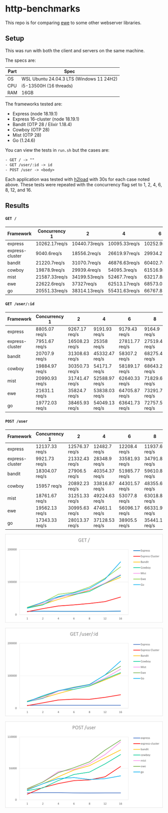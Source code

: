 # http-benchmarks 

This repo is for comparing [ewe](https://github.com/vshakitskiy/ewe) to some other webserver libraries.

## Setup

This was run with both the client and servers on the same machine.

The specs are:

|Part|Spec|
|---|---|
|OS|   WSL Ubuntu 24.04.3 LTS (Windows 11 24H2)|
|CPU|  i5-13500H (16 threads)|
|RAM|  16GB|

The frameworks tested are:
  - Express (node 18.19.1)
  - Express 16-cluster (node 18.19.1)
  - Bandit (OTP 28 / Elixir 1.18.4)
  - Cowboy (OTP 28)
  - Mist (OTP 28)
  - Go (1.24.6)

You can view the tests in `run.sh` but the cases are:

    - GET / -> ""
    - GET /user/:id -> id
    - POST /user -> <body>

Each application was tested with [h2load](https://nghttp2.org/documentation/h2load-howto.html) with 30s for each case noted above.  These tests were repeated with the concurrency flag set to 1, 2, 4, 6, 8, 12, and 16.

## Results

#### `GET /`

|Framework|Concurrency 1|2|4|6|8|12|16
|---|---|---|---|---|---|---|---
|express|10262.17req/s|10440.73req/s|10095.33req/s|10252.9req/s|10213.7req/s|10193.37req/s|10836.6req/s
|express-cluster|9040.6req/s|18556.2req/s|26619.97req/s|29934.27req/s|34312.43req/s|39962.37req/s|54007.83req/s
|bandit|21220.7req/s|31070.7req/s|46876.63req/s|60402.7req/s|74602.8req/s|95251.17req/s|114665.77req/s
|cowboy|19878.9req/s|29939.4req/s|54095.3req/s|61516.9req/s|71267.57req/s|95876.23req/s|120338.03req/s
|mist|21587.33req/s|34199.53req/s|52467.7req/s|63217.8req/s|75828.63req/s|96903req/s|122978.43req/s
|ewe|22622.6req/s|37327req/s|62513.17req/s|68573.03req/s|84805.13req/s|111732.57req/s|146403.47req/s
|go|20551.33req/s|38314.13req/s|55431.63req/s|66767.83req/s|80669.17req/s|108965.77req/s|161852.13req/s

							
#### `GET /user/:id`

|Framework|Concurrency 1|2|4|6|8|12|16
|---|---|---|---|---|---|---|---
|express|8805.07 req/s|9267.17 req/s|9191.93 req/s|9179.43 req/s|9164.9 req/s|9144.8 req/s|9142.43 req/s
|express-cluster|7951.67 req/s|16508.23 req/s|25358 req/s|27811.77 req/s|27519.47 req/s|33401.2 req/s|41366.3 req/s
|bandit|20707.9 req/s|31308.63 req/s|45332.47 req/s|58307.2 req/s|68275.43 req/s|87301.57 req/s|107105.7 req/s
|cowboy|19884.97 req/s|30350.73 req/s|54171.7 req/s|58189.17 req/s|68643.27 req/s|89929.47 req/s|109594.37 req/s
|mist|20990.93 req/s|31741.47 req/s|52588.97 req/s|62640.33 req/s|71829.6 req/s|92688.7 req/s|120267.03 req/s
|ewe|21631.1 req/s|35824.7 req/s|53838.03 req/s|64705.87 req/s|73291.7 req/s|102289.93 req/s|129006.33 req/s
|go|19772.03 req/s|38465.93 req/s|54049.13 req/s|63641.73 req/s|72757.53 req/s|102563.73 req/s|144941.8 req/s
							
#### `POST /user`

|Framework|Concurrency 1|2|4|6|8|12|16
|---|---|---|---|---|---|---|---
|express|12137.33 req/s|12576.37 req/s|12482.7 req/s|12208.4 req/s|11937.6 req/s|12137.07 req/s|12110.27 req/s
|express-cluster|9921.73 req/s|21332.43 req/s|28348.9 req/s|33581.93 req/s|34791.87 req/s|40195.43 req/s|58178.47 req/s
|bandit|18304.07 req/s|27906.5 req/s|40354.37 req/s|51985.77 req/s|59610.87 req/s|73520.97 req/s|87108.8 req/s
|cowboy|15957 req/s|20892.23 req/s|33816.87 req/s|44301.57 req/s|48355.63 req/s|62793.3 req/s|79075.3 req/s
|mist|18761.67 req/s|31251.33 req/s|49224.63 req/s|53077.8 req/s|63018.83 req/s|79021.6 req/s|101143.3 req/s
|ewe|19562.13 req/s|30995.63 req/s|47461.1 req/s|56096.17 req/s|66331.93 req/s|86865.23 req/s|104207.17 req/s
|go|17343.33 req/s|28013.37 req/s|37128.53 req/s|38905.5 req/s|35441.17 req/s|37029.2 req/s|41938.3 req/s

![GET /](/results/get.png)

![GET /user/:id](/results/get_id.png)

![POST /user](/results/post.png)
